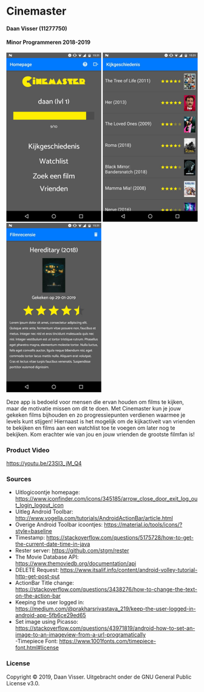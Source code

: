 # Cinemaster
#### Daan Visser (11277750)
#### Minor Programmeren 2018-2019
  
<img src="/doc/finalhomepage.jpg" width="250"> <img src="/doc/viewinghistoryscreenshot.jpg" width="250"> <img src="/doc/examplereview.jpg" width="250">
  
  Deze app is bedoeld voor mensen die ervan houden om films te kijken, maar de motivatie missen om dit te doen. Met Cinemaster kun je jouw gekeken films bijhouden en zo progressiepunten verdienen waarmee je levels kunt stijgen! Hiernaast is het mogelijk om de kijkactiveit van vrienden te bekijken en films aan een watchlist toe te voegen om later nog te bekijken. Kom erachter wie van jou en jouw vrienden de grootste filmfan is!
  
  ### Product Video
  https://youtu.be/23SI3_jM_Q4

### Sources
- Uitlogicoontje homepage: https://www.iconfinder.com/icons/345185/arrow_close_door_exit_log_out_login_logout_icon  
- Uitleg Android Toolbar: http://www.vogella.com/tutorials/AndroidActionBar/article.html  
- Overige Android Toolbar icoontjes: https://material.io/tools/icons/?style=baseline  
- Timestamp: https://stackoverflow.com/questions/5175728/how-to-get-the-current-date-time-in-java  
- Rester server: https://github.com/stgm/rester  
- The Movie Database API: https://www.themoviedb.org/documentation/api  
- DELETE Request: https://www.itsalif.info/content/android-volley-tutorial-http-get-post-put  
- ActionBar Title change: https://stackoverflow.com/questions/3438276/how-to-change-the-text-on-the-action-bar  
- Keeping the user logged in: https://medium.com/@prakharsrivastava_219/keep-the-user-logged-in-android-app-5fb6ce29ed65  
- Set image using Picasso: https://stackoverflow.com/questions/43971819/android-how-to-set-an-image-to-an-imageview-from-a-url-programatically  
-Timepiece Font: https://www.1001fonts.com/timepiece-font.html#license

### License

Copyright © 2019, Daan Visser. Uitgebracht onder de GNU General Public License v3.0.
